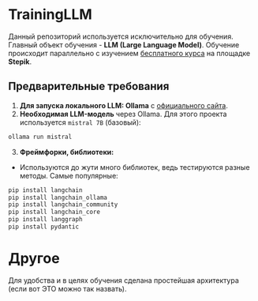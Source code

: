 # TrainingLLM

Данный репозиторий используется исключительно для обучения. Главный объект обучения - **LLM (Large Language Model)**. 
Обучение происходит параллельно с изучением [бесплатного курса](https://stepik.org/course/215591/info) на площадке **Stepik**. 

## Предварительные требования

1. **Для запуска локального LLM: Ollama** с [официального сайта](https://ollama.ai/).
2. **Необходимая LLM-модель** через Ollama. Для этого проекта используется `mistral 7B` (базовый):
```bash
ollama run mistral
```
3. **Фреймфорки, библиотеки:** 
- Используются до жути много библиотек, ведь тестируются разные методы. Самые популярные:
```bash
pip install langchain
pip install langchain_ollama
pip install langchain_community
pip install langchain_core
pip install langgraph
pip install pydantic
```
# Другое

Для удобства и в целях обучения сделана простейшая архитектура (если вот ЭТО можно так назвать).